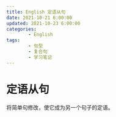 ```yaml
---
title: English 定语从句
date: 2021-10-21 6:00:00
updated: 2021-10-23 6:00:00
categories:
        - English
tags:
        - 句型
        - 复合句
        - 学习笔记
---
```


# 定语从句

将简单句修改，使它成为另一个句子的定语。
